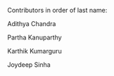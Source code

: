 Contributors in order of last name:

Adithya Chandra

Partha Kanuparthy

Karthik Kumarguru

Joydeep Sinha

